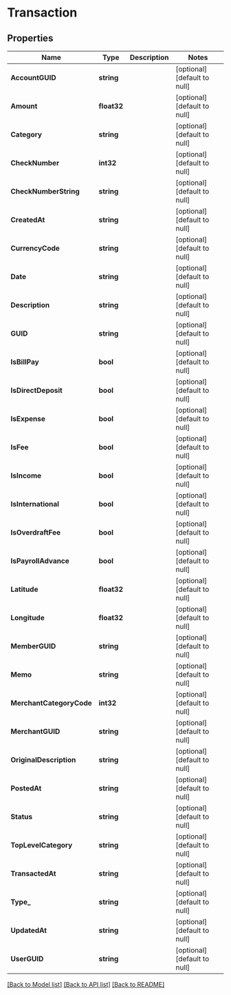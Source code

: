 # Transaction

## Properties
Name | Type | Description | Notes
------------ | ------------- | ------------- | -------------
**AccountGUID** | **string** |  | [optional] [default to null]
**Amount** | **float32** |  | [optional] [default to null]
**Category** | **string** |  | [optional] [default to null]
**CheckNumber** | **int32** |  | [optional] [default to null]
**CheckNumberString** | **string** |  | [optional] [default to null]
**CreatedAt** | **string** |  | [optional] [default to null]
**CurrencyCode** | **string** |  | [optional] [default to null]
**Date** | **string** |  | [optional] [default to null]
**Description** | **string** |  | [optional] [default to null]
**GUID** | **string** |  | [optional] [default to null]
**IsBillPay** | **bool** |  | [optional] [default to null]
**IsDirectDeposit** | **bool** |  | [optional] [default to null]
**IsExpense** | **bool** |  | [optional] [default to null]
**IsFee** | **bool** |  | [optional] [default to null]
**IsIncome** | **bool** |  | [optional] [default to null]
**IsInternational** | **bool** |  | [optional] [default to null]
**IsOverdraftFee** | **bool** |  | [optional] [default to null]
**IsPayrollAdvance** | **bool** |  | [optional] [default to null]
**Latitude** | **float32** |  | [optional] [default to null]
**Longitude** | **float32** |  | [optional] [default to null]
**MemberGUID** | **string** |  | [optional] [default to null]
**Memo** | **string** |  | [optional] [default to null]
**MerchantCategoryCode** | **int32** |  | [optional] [default to null]
**MerchantGUID** | **string** |  | [optional] [default to null]
**OriginalDescription** | **string** |  | [optional] [default to null]
**PostedAt** | **string** |  | [optional] [default to null]
**Status** | **string** |  | [optional] [default to null]
**TopLevelCategory** | **string** |  | [optional] [default to null]
**TransactedAt** | **string** |  | [optional] [default to null]
**Type_** | **string** |  | [optional] [default to null]
**UpdatedAt** | **string** |  | [optional] [default to null]
**UserGUID** | **string** |  | [optional] [default to null]

[[Back to Model list]](../README.md#documentation-for-models) [[Back to API list]](../README.md#documentation-for-api-endpoints) [[Back to README]](../README.md)


